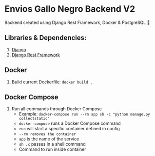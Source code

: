 # Envios Gallo Negro Backend V2

Backend created using Django Rest Framework, Docker &amp; PostgreSQL :rocket:

## Libraries & Dependencies:

1. [Django](https://pypi.org/project/Django/)
2. [Django Rest Framework](https://www.django-rest-framework.org/)

## Docker

1. Build current Dockerfile: `docker build .`

## Docker Compose

1. Run all commands through Docker Compose
   - Example: `docker-compose run --rm app sh -c "python manage.py collectstatic"`
   - `docker-compose` runs a Docker Compose command
   - `run` will start a specific container defined in config
   - `--rm removes the container`
   - `app` is the name of the service
   - `sh .c` passes in a shell command
   - Command to run inside container
